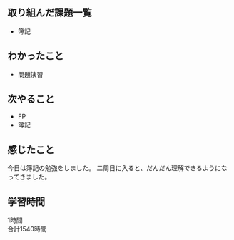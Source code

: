 ## 取り組んだ課題一覧
- 簿記

## わかったこと
- 問題演習

## 次やること
- FP
- 簿記

## 感じたこと
今日は簿記の勉強をしました。
二周目に入ると、だんだん理解できるようになってきました。

## 学習時間
1時間<br />
合計1540時間

